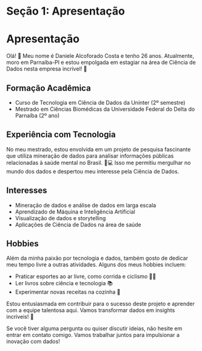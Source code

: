# Seção 1: Apresentação

# Apresentação

Olá! 👋 Meu nome é Daniele Alcoforado Costa e tenho 26 anos. Atualmente, moro em Parnaíba-PI e estou empolgada em estagiar na área de Ciência de Dados nesta empresa incrível! 🌟

## Formação Acadêmica

- Curso de Tecnologia em Ciência de Dados da Uninter (2º semestre)
- Mestrado em Ciências Biomédicas da Universidade Federal do Delta do Parnaíba (2º ano)

## Experiência com Tecnologia

No meu mestrado, estou envolvida em um projeto de pesquisa fascinante que utiliza mineração de dados para analisar informações públicas relacionadas à saúde mental no Brasil. 🧠💻 Isso me permitiu mergulhar no mundo dos dados e despertou meu interesse pela Ciência de Dados.

## Interesses

- Mineração de dados e análise de dados em larga escala
- Aprendizado de Máquina e Inteligência Artificial
- Visualização de dados e storytelling
- Aplicações de Ciência de Dados na área de saúde

## Hobbies

Além da minha paixão por tecnologia e dados, também gosto de dedicar meu tempo livre a outras atividades. Alguns dos meus hobbies incluem:

- Praticar esportes ao ar livre, como corrida e ciclismo 🚴‍♀️
- Ler livros sobre ciência e tecnologia 📚
- Experimentar novas receitas na cozinha 🍳

Estou entusiasmada em contribuir para o sucesso deste projeto e aprender com a equipe talentosa aqui. Vamos transformar dados em insights incríveis! 🚀

Se você tiver alguma pergunta ou quiser discutir ideias, não hesite em entrar em contato comigo. Vamos trabalhar juntos para impulsionar a inovação com dados!

